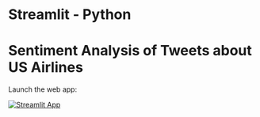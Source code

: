 # Streamlit - Python
# Sentiment Analysis of Tweets about US Airlines

Launch the web app:

[![Streamlit App](https://static.streamlit.io/badges/streamlit_badge_black_white.svg)](https://share.streamlit.io/illyabjazevic/sentimentanalysisoftweetsaboutusairlines/main/SENTIMENT.py)

